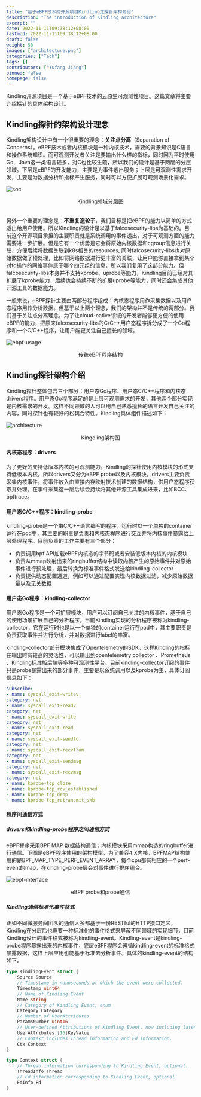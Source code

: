 ```yaml
---
title: "基于eBPF技术的开源项目Kindling之探针架构介绍"
description: "The introduction of Kindling architecture"
excerpt: ""
date: 2022-11-11T09:38:12+08:00
lastmod: 2022-11-11T09:38:12+08:00
draft: false
weight: 50
images: ["architecture.png"]
categories: ["Tech"]
tags: []
contributors: ["Yufang Jiang"]
pinned: false
homepage: false
---
```


Kindling开源项目是一个基于eBPF技术的云原生可观测性项目。这篇文章将主要介绍探针的具体架构设计。
## Kindling探针的架构设计理念

Kindling架构设计中有一个很重要的理念：**关注点分离**（Separation of Concerns）。eBPF技术或者内核模块是一种内核技术，需要的背景知识是C语言和操作系统知识。而可观测开发者关注是要输出什么样的指标，同时因为平时使用Go、Java这一类语言较多，对C也比较生疏，所以我们的设计是基于两层的分层领域。下层是eBPF的开发能力，主要是为事件透出服务；上层是可观测性需求开发，主要是为数据分析和指标产生服务，同时可以方便扩展可观测场景化需求。

![soc](SoC.png)

<center>Kindling领域分层图</center>
<br/>

另外一个重要的理念是：**不重复造轮子**，我们目标是把eBPF的能力以简单的方式透出给用户使用。所以Kindling的设计是以基于falcosecurity-libs为基础的。目前这个开源项目承担的主要职责就是系统调用的事件透出，对于可观测方面的能力需要进一步扩展。但是它有一个优势是它会将原始内核数据和cgroup信息进行关联，方便后续将数据关联到k8s相关的resources, 同时falcosecurity-libs也对原始数据做了预处理，比如将网络数据进行更丰富的关联，让用户能够直接拿到某个对fd操作的网络事件属于哪个四元组的信息，所以我们复用了这部分能力。但falcosecurity-libs本身并不支持kprobe、uprobe等能力，Kindling目前已经对其扩展了kprobe能力，后续也会持续不断的扩展uprobe等能力，同时还会集成其他开源工具的数据能力。 

一般来说，eBPF探针主要由两部分程序组成：内核态程序用作采集数据以及用户态程序用作分析数据。但基于以上两个理念，我们的架构并不是传统的两部分。我们基于关注点分离理念，为了让cloud-native领域的开发者能够更方便的使用eBPF的能力，把原来falcosecurity-libs的C/C++用户态程序拆分成了一个Go程序和一个C/C++程序，让用户能更关注自己擅长的领域。

![ebpf-usage](ebpf-usage.png)
<center>传统eBPF程序结构</center>

## Kindling探针架构介绍

Kindling探针整体包含三个部分：用户态Go程序、用户态C/C++程序和内核态drivers程序。用户态Go程序满足的是上层可观测需求的开发，其他两个部分实现是内核需求的开发。这样不同领域的人可以用自己熟悉擅长的语言开发自己关注的内容，同时探针也有较好的松耦合特性。Kindling具体组件描述如下：

![architecture](architecture.png)
<center>Kingdling架构图</center>

#### 内核态程序：drivers

为了更好的支持低版本内核的可观测能力，Kindling的探针使用内核模块的形式支持低版本内核，所以drivers又分为eBPF probe以及内核模块。drivers主要负责采集内核事件，将事件放入由直接内存映射技术创建的数据结构，供用户态程序获取并处理。在事件采集这一层后续会持续将其他开源工具集成进来，比如BCC、bpftrace。

#### 用户态C/C++程序：kindling-probe

kindling-probe是一个由C/C++语言编写的程序，运行时以一个单独的container运行在pod中，其主要的职责是负责和内核态程序进行交互并将内核事件暴露给上层处理程序。目前负责的工作主要有三个部分：
- 负责调用bpf API加载eBPF内核态的字节码或者安装低版本内核的内核模块
- 负责从mmap映射出来的ringbuffer结构中读取内核产生的原始事件并对原始事件进行预处理，最后转换为标准事件格式发送给kindling-collector
- 负责提供动态配置通道，例如可以通过配置实现内核数据过滤，减少原始数据量以及无关数据

#### 用户态Go程序：kindling-collector

用户态Go程序是一个可扩展模块，用户可以订阅自己关注的内核事件，基于自己的使用场景扩展自己的分析程序。目前Kindling实现的分析程序被称为kindling-collector，它在运行时也是以一个单独的container运行在pod中，其主要职责是负责获取事件并进行分析，并对数据进行label的丰富。

kindling-collector部分模块集成了Opentelemetry的SDK，这样Kindling的指标在输出时有较高的灵活性，可以输出到opentelemetry collector 、Prometheus 、Kindling标准版后端等多种可观测性平台。目前kindling-collector订阅的事件只是probe暴露出来的部分事件，主要是以系统调用以及kprobe为主，具体订阅信息如下：
```yaml
subscribe:
- name: syscall_exit-writev
category: net
- name: syscall_exit-readv
category: net
- name: syscall_exit-write
category: net
- name: syscall_exit-read
category: net
- name: syscall_exit-sendto
category: net
- name: syscall_exit-recvfrom
category: net
- name: syscall_exit-sendmsg
category: net
- name: syscall_exit-recvmsg
category: net
- name: kprobe-tcp_close
- name: kprobe-tcp_rcv_established
- name: kprobe-tcp_drop
- name: kprobe-tcp_retransmit_skb
```

#### 程序间通信方式

##### drivers和kindling-probe程序之间通信方式

eBPF程序采用BPF MAP 数据结构通信；内核模块采用mmap构造的ringbuffer进行通信。下图是eBPF程序使用的架构模型，为了兼容4.X内核，BPFMAP结构使用的是BPF_MAP_TYPE_PERF_EVENT_ARRAY，每个cpu都有相应的一个perf-event的map，在kindling-probe层会对事件进行排序组合。

![ebpf-interface](ebpf-interface.png)
<center>eBPF probe和probe通信</center>

##### Kindling通信标准化事件格式

正如不同微服务间团队的通信大多都基于一份RESTful的HTTP接口定义，Kindling在分层后也需要一种标准化的事件格式来屏蔽不同领域的实现细节，目前Kindling设计的事件格式被称为kindling-event。Kindling-event是kindling-probe程序暴露出来的内核事件，底层eBPF程序会遵循kindling-event的标准格式暴露数据，这样上层应用也能基于标准去分析事件。具体的kindling-event的结构如下。
```go
type KindlingEvent struct {
    Source Source
    // Timestamp in nanoseconds at which the event were collected.
    Timestamp uint64
    // Name of Kindling Event
    Name string
    // Category of Kindling Event, enum
    Category Category
    // Number of UserAttributes
    ParamsNumber uint16
    // User-defined Attributions of Kindling Event, now including latency for syscall.
    UserAttributes [16]KeyValue
    // Context includes Thread information and Fd information.
    Ctx Context
}

type Context struct {
    // Thread information corresponding to Kindling Event, optional.
    ThreadInfo Thread
    // Fd information corresponding to Kindling Event, optional.
    FdInfo Fd
}
```